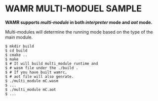 # WAMR MULTI-MODUEL SAMPLE
**WAMR supports *multi-module* in both *interpreter* mode and *aot* mode.**

Multi-modules will determine the running mode based on the type of the main module.


``` shell
$ mkdir build
$ cd build
$ cmake ..
$ make
$ # It will build multi_module runtime and 
$ # wasm file under the ./build .
$ # If you have built wamrc,
$ # aot file will also genrate.
$ ./multi_module mC.wasm
$ ...
$ ./multi_module mC.aot
$ ...

